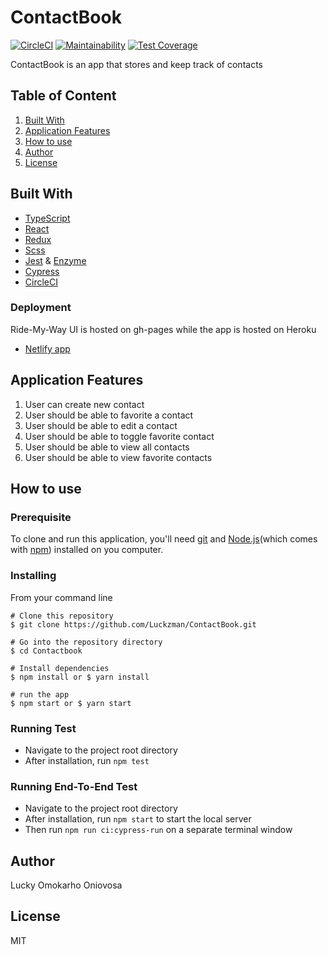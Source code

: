 # ContactBook
[![CircleCI](https://circleci.com/gh/Luckzman/ContactBook/tree/master.svg?style=svg)](https://circleci.com/gh/Luckzman/ContactBook/tree/master)
[![Maintainability](https://api.codeclimate.com/v1/badges/0e667e3b1aad9a6fd602/maintainability)](https://codeclimate.com/github/Luckzman/ContactBook/maintainability)
[![Test Coverage](https://api.codeclimate.com/v1/badges/0e667e3b1aad9a6fd602/test_coverage)](https://codeclimate.com/github/Luckzman/ContactBook/test_coverage)

ContactBook is an app that stores and keep track of contacts


## Table of Content

1. [Built With](#built-with)
2. [Application Features](#application-features)
3. [How to use](#how-to-use)
4. [Author](#author)
5. [License](#license)

## Built With

- [TypeScript](https://www.typescriptlang.org/)
- [React](https://reactjs.org/)
- [Redux](https://redux.js.org/)
- [Scss](https://sass-lang.com/)
- [Jest](https://expressjs.com/) & [Enzyme](https://airbnb.io/enzyme/)
- [Cypress](https://www.cypress.io/)
- [CircleCI](https://circleci.com/)

### Deployment

Ride-My-Way UI is hosted on gh-pages while the app is hosted on Heroku

- [Netlify app](https://fastfoodfast2018.herokuapp.com/api/v1/order/)

## Application Features

1. User can create new contact
2. User should be able to favorite a contact
3. User should be able to edit a contact
4. User should be able to toggle favorite contact
5. User should be able to view all contacts
6. User should be able to view favorite contacts

## How to use

### Prerequisite

To clone and run this application, you'll need [git](https://git-scm.com/downloads) and [Node.js](https://nodejs.org/en/download/)(which comes with [npm](https://www.npmjs.com/)) installed on you computer.

### Installing

From your command line

```
# Clone this repository
$ git clone https://github.com/Luckzman/ContactBook.git

# Go into the repository directory
$ cd Contactbook

# Install dependencies
$ npm install or $ yarn install

# run the app
$ npm start or $ yarn start
```

### Running Test
- Navigate to the project root directory
- After installation, run `npm test`

### Running End-To-End Test

- Navigate to the project root directory
- After installation, run `npm start` to start the local server
- Then run `npm run ci:cypress-run` on a separate terminal window

## Author

Lucky Omokarho Oniovosa

## License

MIT

